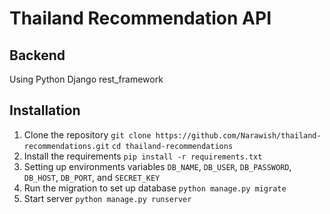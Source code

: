 # Thailand Recommendation API

## Backend

Using Python Django rest_framework

## Installation

1. Clone the repository
`git clone https://github.com/Narawish/thailand-recommendations.git`
`cd thailand-recommendations`
2. Install the requirements
`pip install -r requirements.txt`
3. Setting up environments variables
`DB_NAME`, `DB_USER`, `DB_PASSWORD`, `DB_HOST`, `DB_PORT`, and `SECRET_KEY`
4. Run the migration to set up database
`python manage.py migrate`
5. Start server
`python manage.py runserver`
   
